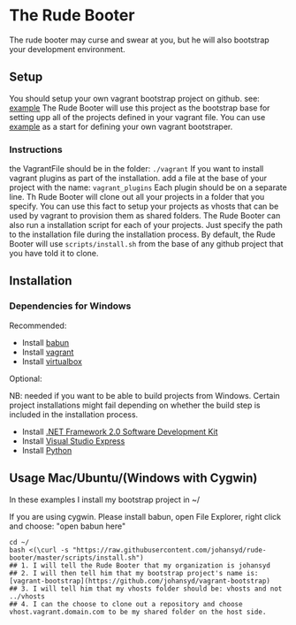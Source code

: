 # The Rude Booter
The rude booter may curse and swear at you, but he will also bootstrap your development environment.

## Setup

You should setup your own vagrant bootstrap project on github. see: [example](https://github.com/johansyd/vagrant-bootstrap)
The Rude Booter will use this project as the bootstrap base for setting upp all of the projects defined in your vagrant file.
You can use [example](https://github.com/johansyd/vagrant-bootstrap) as a start for defining your own vagrant bootstraper.

### Instructions

the VagrantFile should be in the folder: `./vagrant`
If you want to install vagrant plugins as part of the installation. add a file at the base of your project with the name: `vagrant_plugins`
Each plugin should be on a separate line.
Th Rude Booter will clone out all your projects in a folder that you specify. You can use this fact to setup your projects as vhosts that can be used by vagrant to provision them as shared folders.
The Rude Booter can also run a installation script for each of your projects. Just specify the path to the installation file during the installation process. By default, the Rude Booter will use `scripts/install.sh` from the base of any github project that you have told it to clone.

## Installation

### Dependencies for Windows

Recommended:

- Install [babun](http://babun.github.io/)
- Install [vagrant](https://www.vagrantup.com/downloads.html)
- Install [virtualbox](https://www.virtualbox.org/)

Optional:

NB: needed if you want to be able to build projects from Windows. Certain project installations might fail depending on whether the build step is included in the installation process.

- Install [.NET Framework 2.0 Software Development Kit](https://www.microsoft.com/en-us/download/details.aspx?id=15354)
- Install [Visual Studio Express](https://www.visualstudio.com/vs/visual-studio-express/)
- Install [Python](https://www.python.org/downloads/release/python-2713/)

## Usage Mac/Ubuntu/(Windows with Cygwin)

In these examples I install my bootstrap project in ~/

If you are using cygwin. Please install babun, open File Explorer, right click and choose: "open babun here"

    cd ~/
    bash <(\curl -s "https://raw.githubusercontent.com/johansyd/rude-booter/master/scripts/install.sh")
    ## 1. I will tell the Rude Booter that my organization is johansyd
    ## 2. I will then tell him that my bootstrap project's name is: [vagrant-bootstrap](https://github.com/johansyd/vagrant-bootstrap)
    ## 3. I will tell him that my vhosts folder should be: vhosts and not ../vhosts
    ## 4. I can the choose to clone out a repository and choose vhost.vagrant.domain.com to be my shared folder on the host side.
